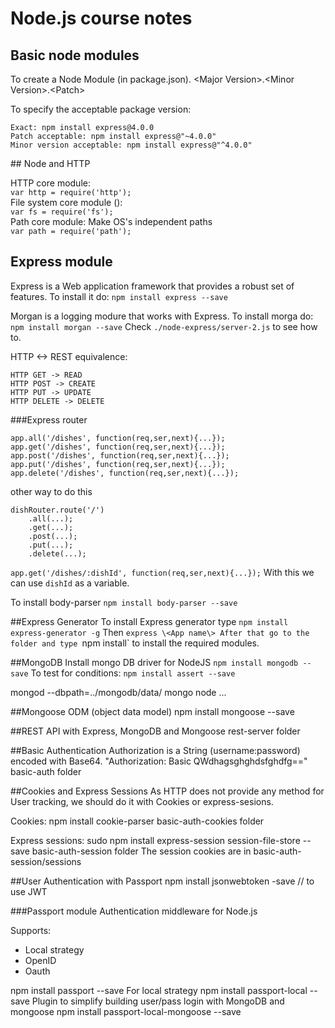 # Node.js course notes

## Basic node modules


To create a Node Module (in package.json).
\<Major Version\>.\<Minor Version\>.\<Patch\>

To specify the acceptable package version:
```
Exact: npm install express@4.0.0
Patch acceptable: npm install express@"~4.0.0"
Minor version acceptable: npm install express@"^4.0.0"
```


## Node and HTTP

HTTP core module:  <br>
`var http = require('http');`<br>
File system core module ():<br>
`var fs = require('fs');`<br>
Path core module: Make OS's independent paths<br>
`var path = require('path');`<br>


## Express module

Express is a Web application framework that provides a robust set of features.
To install it do: `npm install express --save`

Morgan is a logging modure that works with Express.
To install morga do: `npm install morgan --save`
Check `./node-express/server-2.js` to see how to.

HTTP <-> REST equivalence:
```
HTTP GET -> READ
HTTP POST -> CREATE
HTTP PUT -> UPDATE
HTTP DELETE -> DELETE
```
###Express router
```
app.all('/dishes', function(req,ser,next){...});
app.get('/dishes', function(req,ser,next){...});
app.post('/dishes', function(req,ser,next){...});
app.put('/dishes', function(req,ser,next){...});
app.delete('/dishes', function(req,ser,next){...});
```
other way to do this
```
dishRouter.route('/')
	.all(...);
	.get(...);
	.post(...);
	.put(...);
	.delete(...);
```

`app.get('/dishes/:dishId', function(req,ser,next){...});` With this we can use `dishId` as a variable.

To install body-parser
`npm install body-parser --save`

##Express Generator
To install Express generator type `npm install express-generator -g`
Then `express \<App name\>
After that go to the folder and type `npm install` to install the required modules.

##MongoDB
Install mongo DB driver for NodeJS
`npm install mongodb --save`
To test for conditions:
`npm install assert --save`


 mongod --dbpath=../mongodb/data/
 mongo
 node ...

##Mongoose ODM (object data model)
npm install mongoose --save

##REST API with Express, MongoDB and Mongoose
rest-server folder

##Basic Authentication
Authorization is a String (username:password) encoded with Base64.
"Authorization: Basic QWdhagsghghdsfghdfg=="
basic-auth folder

##Cookies and Express Sessions
As HTTP does not provide any method for User tracking, we should do it with Cookies or express-sesions.

Cookies:
npm install cookie-parser
basic-auth-cookies folder

Express sessions:
sudo npm install express-session session-file-store --save
basic-auth-session folder
The session cookies are in basic-auth-session/sessions


##User Authentication with Passport
npm install jsonwebtoken -save // to use JWT

###Passport module
Authentication middleware for Node.js

Supports:
 - Local strategy
 - OpenID
 - Oauth

npm install passport --save
For local strategy
npm install passport-local --save
Plugin to simplify building user/pass login with MongoDB and mongoose
npm install passport-local-mongoose --save





